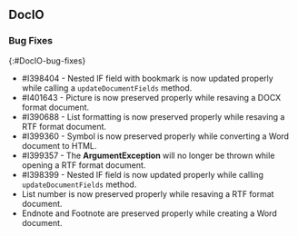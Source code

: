 ## DocIO

### Bug Fixes
{:#DocIO-bug-fixes}

* \#I398404 - Nested IF field with bookmark is now updated properly while calling a `updateDocumentFields` method.
* \#I401643 - Picture is now preserved properly while resaving a DOCX format document.
* \#I390688 - List formatting is now preserved properly while resaving a RTF format document.
* \#I399360 - Symbol is now preserved properly while converting a Word document to HTML.
* \#I399357 - The **ArgumentException** will no longer be thrown while opening a RTF format document.
* \#I398399 - Nested IF field is now updated properly while calling `updateDocumentFields` method.
* List number is now preserved properly while resaving a RTF format document.
* Endnote and Footnote are preserved properly while creating a Word document.
